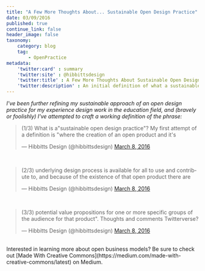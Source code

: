 ```yaml
---
title: "A Few More Thoughts About... Sustainable Open Design Practice"
date: 03/09/2016
published: true
continue_link: false
header_image: false
taxonomy:
    category: blog
    tag:
        - OpenPractice
metadata:
    'twitter:card' : summary
    'twitter:site' : @hibbittsdesign
    'twitter:title' : A Few More Thoughts About Sustainable Open Design Practice
    'twitter:description' : An initial definition of what a sustainable design practice means to me.
---
```


_I've been further refining my sustainable approach of an open design practice for my experience design work in the education field, and (bravely or foolishly) I've attempted to craft a working definition of the phrase:_

<blockquote class="twitter-tweet" data-lang="en"><p lang="en" dir="ltr">(1/3) What is a&quot;sustainable open design practice&quot;? My first attempt of a definition is &quot;where the creation of an open product and it&#39;s</p>&mdash; Hibbitts Design (@hibbittsdesign) <a href="https://twitter.com/hibbittsdesign/status/707348606584401920">March 8, 2016</a></blockquote>
<script async src="//platform.twitter.com/widgets.js" charset="utf-8"></script>
<br>
<blockquote class="twitter-tweet" data-lang="en"><p lang="en" dir="ltr">(2/3) underlying design process is available for all to use and contribute to, and because of the existence of that open product there are</p>&mdash; Hibbitts Design (@hibbittsdesign) <a href="https://twitter.com/hibbittsdesign/status/707348641988476928">March 8, 2016</a></blockquote>
<script async src="//platform.twitter.com/widgets.js" charset="utf-8"></script>
<br>
<blockquote class="twitter-tweet" data-lang="en"><p lang="en" dir="ltr">(3/3) potential value propositions for one or more specific groups of the audience for that product&quot;. Thoughts and comments Twitterverse?</p>&mdash; Hibbitts Design (@hibbittsdesign) <a href="https://twitter.com/hibbittsdesign/status/707348672661458945">March 8, 2016</a></blockquote>
<script async src="//platform.twitter.com/widgets.js" charset="utf-8"></script>
<br>
Interested in learning more about open business models? Be sure to check out [Made With Creative Commons](https://medium.com/made-with-creative-commons/latest) on Medium.
